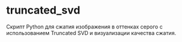# truncated_svd

Скрипт Python для сжатия изображения в оттенках серого с использованием Truncated SVD и визуализации качества сжатия.
